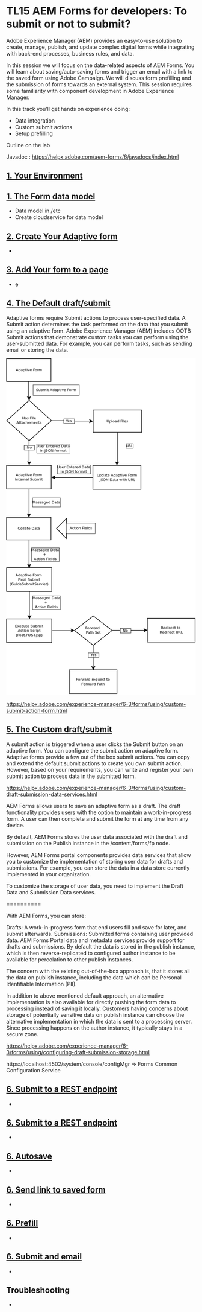 # TL15 AEM Forms for developers: To submit or not to submit?

Adobe Experience Manager (AEM) provides an easy-to-use solution to create, manage, publish, and update complex digital forms while integrating with back-end processes, business rules, and data.
 
In this session we will focus on the data-related aspects of AEM Forms. You will learn about saving/auto-saving forms and trigger an email with a link to the saved form using Adobe Campaign. We will discuss form prefilling and the submission of forms towards an external system. This session requires some familiarity with component development in Adobe Experience Manager.
 
In this track you’ll get hands on experience doing:

* Data  integration
* Custom submit actions
* Setup prefilling

Outline on the lab

Javadoc : https://helpx.adobe.com/aem-forms/6/javadocs/index.html

## [1. Your Environment](exercise1/README.md)

## [1. The Form data model](exercise1/README.md)
* Data model in /etc
* Create cloudservice for data model


## [2. Create Your Adaptive form](exercise2/README.md)
* 

## [3. Add Your form to a page](exercise3/README.md)
* e

## [4. The Default draft/submit](exercise4/README.md)

Adaptive forms require Submit actions to process user-specified data. A Submit action determines the task performed on the data that you submit using an adaptive form. Adobe Experience Manager (AEM) includes OOTB Submit actions that demonstrate custom tasks you can perform using the user-submitted data. For example, you can perform tasks, such as sending email or storing the data.

![Screenshot](aem-forms-submit.png)

https://helpx.adobe.com/experience-manager/6-3/forms/using/custom-submit-action-form.html

## [5. The Custom draft/submit ](exercise5/README.md)

A submit action is triggered when a user clicks the Submit button on an adaptive form. You can configure the submit action on adaptive form. Adaptive forms provide a few out of the box submit actions. You can copy and extend the default submit actions to create you own submit action. However, based on your requirements, you can write and register your own submit action to process data in the submitted form. 

https://helpx.adobe.com/experience-manager/6-3/forms/using/custom-draft-submission-data-services.html

AEM Forms allows users to save an adaptive form as a draft. The draft functionality provides users with the option to maintain a work-in-progress form. A user can then complete and submit the form at any time from any device.

By default, AEM Forms stores the user data associated with the draft and submission on the Publish instance in the /content/forms/fp node.

However, AEM Forms portal components provides data services that allow you to customize the implementation of storing user data for drafts and submissions. For example, you can store the data in a data store currently implemented in your organization.

To customize the storage of user data, you need to implement the Draft Data and Submission Data services.

==========

With AEM Forms, you can store:

Drafts: A work-in-progress form that end users fill and save for later, and submit afterwards.
Submissions: Submitted forms containing user provided data.
AEM Forms Portal data and metadata services provide support for drafts and submissions. By default the data is stored in the publish instance, which is then reverse-replicated to configured author instance to be available for percolation to other publish instances.

The concern with the existing out-of-the-box approach is, that it stores all the data on publish instance, including the data which can be Personal Identifiable Information (PII).

In addition to above mentioned default approach, an alternative implementation is also available for directly pushing the form data to processing instead of saving it locally. Customers having concerns about storage of potentially sensitive data on publish instance can choose the alternative implementation in which the data is sent to a processing server. Since processing happens on the author instance, it typically stays in a secure zone.

https://helpx.adobe.com/experience-manager/6-3/forms/using/configuring-draft-submission-storage.html

https://localhost:4502/system/console/configMgr => Forms Common Configuration Service 

## [6. Submit to a REST endpoint ](exercise5/README.md)
* 

## [6. Submit to a REST endpoint ](exercise5/README.md)
* 

## [6. Autosave](exercise5/README.md)
* 

## [6. Send link to saved form](exercise5/README.md)
* 

## [6. Prefill](exercise5/README.md)
* 

## [6. Submit and email](exercise5/README.md)
* 


## Troubleshooting
* 

